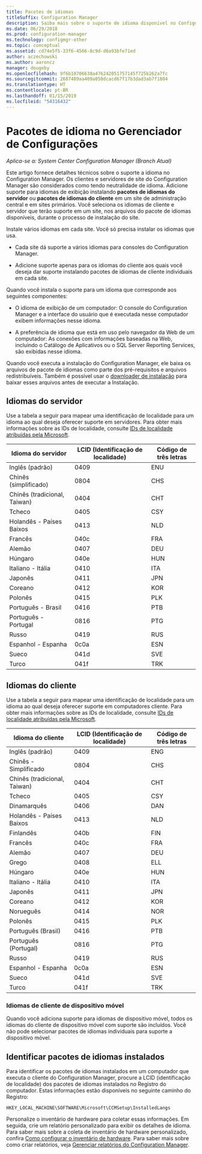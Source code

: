 ```yaml
---
title: Pacotes de idiomas
titleSuffix: Configuration Manager
description: Saiba mais sobre o suporte de idioma disponível no Configuration Manager.
ms.date: 06/29/2018
ms.prod: configuration-manager
ms.technology: configmgr-other
ms.topic: conceptual
ms.assetid: cd74e5f5-33f6-4566-8c9d-d6a93bfe71ed
author: aczechowski
ms.author: aaroncz
manager: dougeby
ms.openlocfilehash: 9f6b10706638a476242051757145f725b262a7fc
ms.sourcegitcommit: 2687489aa409a050dcacd67f17b3dad3ab7f1804
ms.translationtype: HT
ms.contentlocale: pt-BR
ms.lasthandoff: 01/15/2019
ms.locfileid: "54316432"
---
```

# <a name="language-packs-in-configuration-manager"></a>Pacotes de idioma no Gerenciador de Configurações

*Aplica-se a: System Center Configuration Manager (Branch Atual)*

Este artigo fornece detalhes técnicos sobre o suporte a idioma no Configuration Manager. Os clientes e servidores de site do Configuration Manager são considerados como tendo neutralidade de idioma. Adicione suporte para idiomas de exibição instalando **pacotes de idiomas do servidor** ou **pacotes de idiomas do cliente** em um site de administração central e em sites primários. Você seleciona os idiomas de cliente e servidor que terão suporte em um site, nos arquivos do pacote de idiomas disponíveis, durante o processo de instalação do site.
 
Instale vários idiomas em cada site. Você só precisa instalar os idiomas que usa.  

- Cada site dá suporte a vários idiomas para consoles do Configuration Manager.  

- Adicione suporte apenas para os idiomas do cliente aos quais você deseja dar suporte instalando pacotes de idiomas de cliente individuais em cada site.  

Quando você instala o suporte para um idioma que corresponde aos seguintes componentes:  

- O idioma de exibição de um computador: O console do Configuration Manager e a interface do usuário que é executada nesse computador exibem informações nesse idioma.  

- A preferência de idioma que está em uso pelo navegador da Web de um computador: As conexões com informações baseadas na Web, incluindo o Catálogo de Aplicativos ou o SQL Server Reporting Services, são exibidas nesse idioma.  


Quando você executa a instalação do Configuration Manager, ele baixa os arquivos de pacote de idiomas como parte dos pré-requisitos e arquivos redistribuíveis. Também é possível usar o [downloader de instalação](setup-downloader.md) para baixar esses arquivos antes de executar a Instalação.   



## <a name="server-languages"></a>Idiomas do servidor  

Use a tabela a seguir para mapear uma identificação de localidade para um idioma ao qual deseja oferecer suporte em servidores. Para obter mais informações sobre as IDs de localidade, consulte [IDs de localidade atribuídas pela Microsoft](https://go.microsoft.com/fwlink/p/?LinkId=252609).  

|Idioma do servidor|LCID (Identificação de localidade)|Código de três letras|  
|---------------------|------------------------|-----------------------|  
|Inglês (padrão)|0409|ENU|  
|Chinês (simplificado)|0804|CHS|  
|Chinês (tradicional, Taiwan)|0404|CHT|  
|Tcheco|0405|CSY|  
|Holandês - Países Baixos|0413|NLD|  
|Francês|040c|FRA|  
|Alemão|0407|DEU|  
|Húngaro|040e|HUN|  
|Italiano - Itália|0410|ITA|  
|Japonês|0411|JPN|  
|Coreano|0412|KOR|  
|Polonês|0415|PLK|  
|Português - Brasil|0416|PTB|  
|Português - Portugal|0816|PTG|  
|Russo|0419|RUS|  
|Espanhol - Espanha|0c0a|ESN|  
|Sueco|041d|SVE|  
|Turco|041f|TRK|  



## <a name="client-languages"></a>Idiomas do cliente  

Use a tabela a seguir para mapear uma identificação de localidade para um idioma ao qual deseja oferecer suporte em computadores cliente. Para obter mais informações sobre as IDs de localidade, consulte [IDs de localidade atribuídas pela Microsoft](https://go.microsoft.com/fwlink/p/?LinkId=252609).  

|Idioma do cliente|LCID (Identificação de localidade)|Código de três letras|  
|---------------------|------------------------|-----------------------|  
|Inglês (padrão)|0409|ENG|  
|Chinês - Simplificado|0804|CHS|  
|Chinês (tradicional, Taiwan)|0404|CHT|  
|Tcheco|0405|CSY|  
|Dinamarquês|0406|DAN|  
|Holandês - Países Baixos|0413|NLD|  
|Finlandês|040b|FIN|  
|Francês|040c|FRA|  
|Alemão|0407|DEU|  
|Grego|0408|ELL|  
|Húngaro|040e|HUN|  
|Italiano - Itália|0410|ITA|  
|Japonês|0411|JPN|  
|Coreano|0412|KOR|  
|Norueguês|0414|NOR|  
|Polonês|0415|PLK|  
|Português (Brasil)|0416|PTB|  
|Português (Portugal)|0816|PTG|  
|Russo|0419|RUS|  
|Espanhol - Espanha|0c0a|ESN|  
|Sueco|041d|SVE|  
|Turco|041f|TRK|  


### <a name="mobile-device-client-languages"></a>Idiomas de cliente de dispositivo móvel  
Quando você adiciona suporte para idiomas de dispositivo móvel, todos os idiomas do cliente de dispositivo móvel com suporte são incluídos. Você não pode selecionar pacotes de idiomas individuais para suporte a dispositivo móvel.  



## <a name="identify-installed-language-packs"></a>Identificar pacotes de idiomas instalados  
Para identificar os pacotes de idiomas instalados em um computador que executa o cliente do Configuration Manager, procure a LCID (identificação de localidade) dos pacotes de idiomas instalados no Registro do computador. Estas informações estão disponíveis no seguinte caminho do Registro:  

`HKEY_LOCAL_MACHINE\SOFTWARE\Microsoft\CCMSetup\InstalledLangs`  

Personalize o inventário de hardware para coletar essas informações. Em seguida, crie um relatório personalizado para exibir os detalhes de idioma. Para saber mais sobre a coleta de inventário de hardware personalizado, confira [Como configurar o inventário de hardware](/sccm/core/clients/manage/inventory/configure-hardware-inventory). Para saber mais sobre como criar relatórios, veja [Gerenciar relatórios do Configuration Manager](/sccm/core/servers/manage/operations-and-maintenance-for-reporting#BKMK_ManageReports).  
